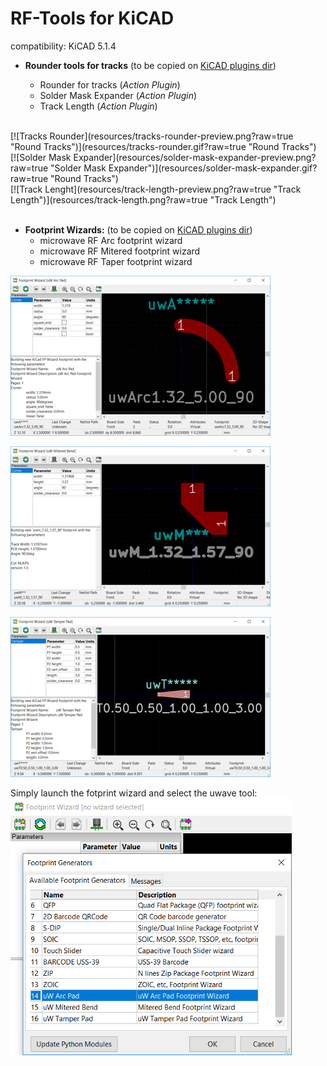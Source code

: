 # RF-Tools for KiCAD
compatibility: KiCAD 5.1.4

* **Rounder tools for tracks** (to be copied on [KiCAD plugins dir](https://github.com/KiCad/kicad-source-mirror/blob/master/Documentation/development/pcbnew-plugins.md#typical-plugin-structure--ppi_pi_struct))

	* Rounder for tracks (*Action Plugin*)
	* Solder Mask Expander (*Action Plugin*)
	* Track Length (*Action Plugin*)

<br/>
[![Tracks Rounder](resources/tracks-rounder-preview.png?raw=true "Round Tracks")](resources/tracks-rounder.gif?raw=true "Round Tracks")
<br/>
[![Solder Mask Expander](resources/solder-mask-expander-preview.png?raw=true "Solder Mask Expander")](resources/solder-mask-expander.gif?raw=true "Round Tracks")
<br/>
[![Track Lenght](resources/track-length-preview.png?raw=true "Track Length")](resources/track-length.png?raw=true "Track Length")
<br/>
<br/>

* **Footprint Wizards:** (to be copied on [KiCAD plugins dir](https://github.com/KiCad/kicad-source-mirror/blob/master/Documentation/development/pcbnew-plugins.md#typical-plugin-structure--ppi_pi_struct))
	* microwave RF Arc footprint wizard
	* microwave RF Mitered footprint wizard
	* microwave RF Taper footprint wizard


[![microwave RF Arc](resources/uwave-Arc-footprint-preview.png?raw=true "microwave RF Arc")](resources/uwave-Arc-footprint.gif?raw=true "microwave RF Arc")

[![microwave RF Mitered](resources/uwave-Mitered-footprint-preview.png?raw=true "microwave RF Mitered")](resources/uwave-Mitered-footprint.gif?raw=true "microwave RF Mitered")

[![microwave RF Taper](resources/uwave-Tamper-footprint-preview.png?raw=true "microwave RF Taper")](resources/uwave-Tamper-footprint.gif?raw=true "microwave RF Taper")

Simply launch the fotprint wizard and select the uwave tool:
![microwave RF Wizards](resources/uw-footprint-wizards.png?raw=true "microwave RF Wizards")
